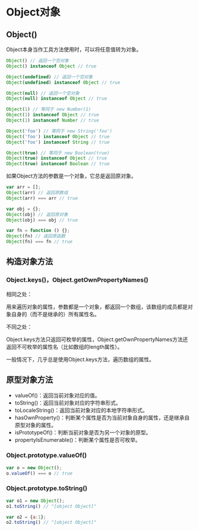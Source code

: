 # Object对象

## Object()

Object本身当作工具方法使用时，可以将任意值转为对象。
```js
Object() // 返回一个空对象
Object() instanceof Object // true

Object(undefined) // 返回一个空对象
Object(undefined) instanceof Object // true

Object(null) // 返回一个空对象
Object(null) instanceof Object // true

Object(1) // 等同于 new Number(1)
Object(1) instanceof Object // true
Object(1) instanceof Number // true

Object('foo') // 等同于 new String('foo')
Object('foo') instanceof Object // true
Object('foo') instanceof String // true

Object(true) // 等同于 new Boolean(true)
Object(true) instanceof Object // true
Object(true) instanceof Boolean // true
```
如果Object方法的参数是一个对象，它总是返回原对象。
```js
var arr = [];
Object(arr) // 返回原数组
Object(arr) === arr // true

var obj = {};
Object(obj) // 返回原对象
Object(obj) === obj // true

var fn = function () {};
Object(fn) // 返回原函数
Object(fn) === fn // true
```

## 构造对象方法

### Object.keys()，Object.getOwnPropertyNames()
相同之处：

用来遍历对象的属性，参数都是一个对象，都返回一个数组，该数组的成员都是对象自身的（而不是继承的）所有属性名。

不同之处：

Object.keys方法只返回可枚举的属性，Object.getOwnPropertyNames方法还返回不可枚举的属性名（比如数组的length属性）。

一般情况下，几乎总是使用Object.keys方法，遍历数组的属性。

## 原型对象方法

- valueOf()：返回当前对象对应的值。
- toString()：返回当前对象对应的字符串形式。
- toLocaleString()：返回当前对象对应的本地字符串形式。
- hasOwnProperty()：判断某个属性是否为当前对象自身的属性，还是继承自原型对象的属性。
- isPrototypeOf()：判断当前对象是否为另一个对象的原型。
- propertyIsEnumerable()：判断某个属性是否可枚举。

### Object.prototype.valueOf()
```js
var o = new Object();
o.valueOf() === o // true
```

### Object.prototype.toString()
```js
var o1 = new Object();
o1.toString() // "[object Object]"

var o2 = {a:1};
o2.toString() // "[object Object]"
```



